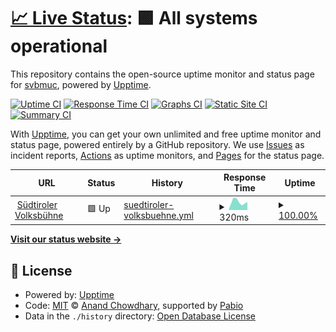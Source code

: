 # [📈 Live Status](https://svbmuc.github.io/upptime): <!--live status--> **🟩 All systems operational**

This repository contains the open-source uptime monitor and status page for [svbmuc](https://svbmuc.github.io/upptime), powered by [Upptime](https://github.com/upptime/upptime).

[![Uptime CI](https://github.com/svbmuc/upptime/workflows/Uptime%20CI/badge.svg)](https://github.com/svbmuc/upptime/actions?query=workflow%3A%22Uptime+CI%22)
[![Response Time CI](https://github.com/svbmuc/upptime/workflows/Response%20Time%20CI/badge.svg)](https://github.com/svbmuc/upptime/actions?query=workflow%3A%22Response+Time+CI%22)
[![Graphs CI](https://github.com/svbmuc/upptime/workflows/Graphs%20CI/badge.svg)](https://github.com/svbmuc/upptime/actions?query=workflow%3A%22Graphs+CI%22)
[![Static Site CI](https://github.com/svbmuc/upptime/workflows/Static%20Site%20CI/badge.svg)](https://github.com/svbmuc/upptime/actions?query=workflow%3A%22Static+Site+CI%22)
[![Summary CI](https://github.com/svbmuc/upptime/workflows/Summary%20CI/badge.svg)](https://github.com/svbmuc/upptime/actions?query=workflow%3A%22Summary+CI%22)

With [Upptime](https://upptime.js.org), you can get your own unlimited and free uptime monitor and status page, powered entirely by a GitHub repository. We use [Issues](https://github.com/svbmuc/upptime/issues) as incident reports, [Actions](https://github.com/svbmuc/upptime/actions) as uptime monitors, and [Pages](https://svbmuc.github.io/upptime) for the status page.

<!--start: status pages-->
<!-- This summary is generated by Upptime (https://github.com/upptime/upptime) -->
<!-- Do not edit this manually, your changes will be overwritten -->
<!-- prettier-ignore -->
| URL | Status | History | Response Time | Uptime |
| --- | ------ | ------- | ------------- | ------ |
| <img alt="" src="https://www.suedtiroler-volksbuehne.de/_astro/favicon.hpQXAkAI.svg" height="13"> [Südtiroler Volksbühne](https://www.suedtiroler-volksbuehne.de) | 🟩 Up | [suedtiroler-volksbuehne.yml](https://github.com/svbmuc/upptime/commits/HEAD/history/suedtiroler-volksbuehne.yml) | <details><summary><img alt="Response time graph" src="./graphs/suedtiroler-volksbuehne/response-time-week.png" height="20"> 320ms</summary><br><a href="https://svbmuc.github.io/upptime/history/suedtiroler-volksbuehne"><img alt="Response time 282" src="https://img.shields.io/endpoint?url=https%3A%2F%2Fraw.githubusercontent.com%2Fsvbmuc%2Fupptime%2FHEAD%2Fapi%2Fsuedtiroler-volksbuehne%2Fresponse-time.json"></a><br><a href="https://svbmuc.github.io/upptime/history/suedtiroler-volksbuehne"><img alt="24-hour response time 314" src="https://img.shields.io/endpoint?url=https%3A%2F%2Fraw.githubusercontent.com%2Fsvbmuc%2Fupptime%2FHEAD%2Fapi%2Fsuedtiroler-volksbuehne%2Fresponse-time-day.json"></a><br><a href="https://svbmuc.github.io/upptime/history/suedtiroler-volksbuehne"><img alt="7-day response time 320" src="https://img.shields.io/endpoint?url=https%3A%2F%2Fraw.githubusercontent.com%2Fsvbmuc%2Fupptime%2FHEAD%2Fapi%2Fsuedtiroler-volksbuehne%2Fresponse-time-week.json"></a><br><a href="https://svbmuc.github.io/upptime/history/suedtiroler-volksbuehne"><img alt="30-day response time 287" src="https://img.shields.io/endpoint?url=https%3A%2F%2Fraw.githubusercontent.com%2Fsvbmuc%2Fupptime%2FHEAD%2Fapi%2Fsuedtiroler-volksbuehne%2Fresponse-time-month.json"></a><br><a href="https://svbmuc.github.io/upptime/history/suedtiroler-volksbuehne"><img alt="1-year response time 282" src="https://img.shields.io/endpoint?url=https%3A%2F%2Fraw.githubusercontent.com%2Fsvbmuc%2Fupptime%2FHEAD%2Fapi%2Fsuedtiroler-volksbuehne%2Fresponse-time-year.json"></a></details> | <details><summary><a href="https://svbmuc.github.io/upptime/history/suedtiroler-volksbuehne">100.00%</a></summary><a href="https://svbmuc.github.io/upptime/history/suedtiroler-volksbuehne"><img alt="All-time uptime 99.99%" src="https://img.shields.io/endpoint?url=https%3A%2F%2Fraw.githubusercontent.com%2Fsvbmuc%2Fupptime%2FHEAD%2Fapi%2Fsuedtiroler-volksbuehne%2Fuptime.json"></a><br><a href="https://svbmuc.github.io/upptime/history/suedtiroler-volksbuehne"><img alt="24-hour uptime 100.00%" src="https://img.shields.io/endpoint?url=https%3A%2F%2Fraw.githubusercontent.com%2Fsvbmuc%2Fupptime%2FHEAD%2Fapi%2Fsuedtiroler-volksbuehne%2Fuptime-day.json"></a><br><a href="https://svbmuc.github.io/upptime/history/suedtiroler-volksbuehne"><img alt="7-day uptime 100.00%" src="https://img.shields.io/endpoint?url=https%3A%2F%2Fraw.githubusercontent.com%2Fsvbmuc%2Fupptime%2FHEAD%2Fapi%2Fsuedtiroler-volksbuehne%2Fuptime-week.json"></a><br><a href="https://svbmuc.github.io/upptime/history/suedtiroler-volksbuehne"><img alt="30-day uptime 100.00%" src="https://img.shields.io/endpoint?url=https%3A%2F%2Fraw.githubusercontent.com%2Fsvbmuc%2Fupptime%2FHEAD%2Fapi%2Fsuedtiroler-volksbuehne%2Fuptime-month.json"></a><br><a href="https://svbmuc.github.io/upptime/history/suedtiroler-volksbuehne"><img alt="1-year uptime 99.99%" src="https://img.shields.io/endpoint?url=https%3A%2F%2Fraw.githubusercontent.com%2Fsvbmuc%2Fupptime%2FHEAD%2Fapi%2Fsuedtiroler-volksbuehne%2Fuptime-year.json"></a></details>

<!--end: status pages-->

[**Visit our status website →**](https://svbmuc.github.io/upptime)

## 📄 License

- Powered by: [Upptime](https://github.com/upptime/upptime)
- Code: [MIT](./LICENSE) © [Anand Chowdhary](https://anandchowdhary.com), supported by [Pabio](https://pabio.com)
- Data in the `./history` directory: [Open Database License](https://opendatacommons.org/licenses/odbl/1-0/)
